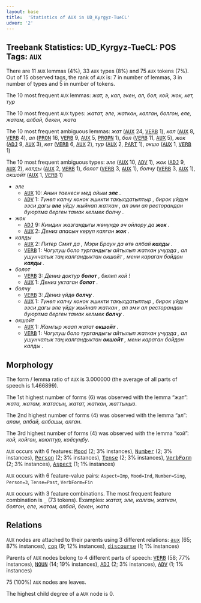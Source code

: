 ```yaml
---
layout: base
title:  'Statistics of AUX in UD_Kyrgyz-TueCL'
udver: '2'
---
```


## Treebank Statistics: UD_Kyrgyz-TueCL: POS Tags: `AUX`

There are 11 `AUX` lemmas (4%), 33 `AUX` types (8%) and 75 `AUX` tokens (7%).
Out of 15 observed tags, the rank of `AUX` is: 7 in number of lemmas, 3 in number of types and 5 in number of tokens.

The 10 most frequent `AUX` lemmas: <em>жат, э, кал, экен, ал, бол, кой, жок, кет, тур</em>

The 10 most frequent `AUX` types:  <em>жатат, эле, жаткан, калган, болгон, еле, жатам, албай, бекен, жата</em>

The 10 most frequent ambiguous lemmas: <em>жат</em> (<tt><a href="ky_tuecl-pos-AUX.html">AUX</a></tt> 24, <tt><a href="ky_tuecl-pos-VERB.html">VERB</a></tt> 1), <em>кал</em> (<tt><a href="ky_tuecl-pos-AUX.html">AUX</a></tt> 8, <tt><a href="ky_tuecl-pos-VERB.html">VERB</a></tt> 4), <em>ал</em> (<tt><a href="ky_tuecl-pos-PRON.html">PRON</a></tt> 16, <tt><a href="ky_tuecl-pos-VERB.html">VERB</a></tt> 9, <tt><a href="ky_tuecl-pos-AUX.html">AUX</a></tt> 5, <tt><a href="ky_tuecl-pos-PROPN.html">PROPN</a></tt> 1), <em>бол</em> (<tt><a href="ky_tuecl-pos-VERB.html">VERB</a></tt> 11, <tt><a href="ky_tuecl-pos-AUX.html">AUX</a></tt> 5), <em>жок</em> (<tt><a href="ky_tuecl-pos-ADJ.html">ADJ</a></tt> 9, <tt><a href="ky_tuecl-pos-AUX.html">AUX</a></tt> 3), <em>кет</em> (<tt><a href="ky_tuecl-pos-VERB.html">VERB</a></tt> 6, <tt><a href="ky_tuecl-pos-AUX.html">AUX</a></tt> 2), <em>тур</em> (<tt><a href="ky_tuecl-pos-AUX.html">AUX</a></tt> 2, <tt><a href="ky_tuecl-pos-PART.html">PART</a></tt> 1), <em>окшо</em> (<tt><a href="ky_tuecl-pos-AUX.html">AUX</a></tt> 1, <tt><a href="ky_tuecl-pos-VERB.html">VERB</a></tt> 1)

The 10 most frequent ambiguous types:  <em>эле</em> (<tt><a href="ky_tuecl-pos-AUX.html">AUX</a></tt> 10, <tt><a href="ky_tuecl-pos-ADV.html">ADV</a></tt> 1), <em>жок</em> (<tt><a href="ky_tuecl-pos-ADJ.html">ADJ</a></tt> 9, <tt><a href="ky_tuecl-pos-AUX.html">AUX</a></tt> 2), <em>калды</em> (<tt><a href="ky_tuecl-pos-AUX.html">AUX</a></tt> 2, <tt><a href="ky_tuecl-pos-VERB.html">VERB</a></tt> 1), <em>болот</em> (<tt><a href="ky_tuecl-pos-VERB.html">VERB</a></tt> 3, <tt><a href="ky_tuecl-pos-AUX.html">AUX</a></tt> 1), <em>болчу</em> (<tt><a href="ky_tuecl-pos-VERB.html">VERB</a></tt> 3, <tt><a href="ky_tuecl-pos-AUX.html">AUX</a></tt> 1), <em>окшойт</em> (<tt><a href="ky_tuecl-pos-AUX.html">AUX</a></tt> 1, <tt><a href="ky_tuecl-pos-VERB.html">VERB</a></tt> 1)


* <em>эле</em>
  * <tt><a href="ky_tuecl-pos-AUX.html">AUX</a></tt> 10: <em>Анын таенеси мед айым <b>эле</b> .</em>
  * <tt><a href="ky_tuecl-pos-ADV.html">ADV</a></tt> 1: <em>Түнѳп калчу конок эшикти такылдатыптыр , бирок үйдүн ээси дагы <b>эле</b> үйдү жыйнап жаткан , ал эми ал ресторандан буюртма берген тамак келмек болчу .</em>
* <em>жок</em>
  * <tt><a href="ky_tuecl-pos-ADJ.html">ADJ</a></tt> 9: <em>Кимдин жазгандыгы жѳнүндѳ эч ойлору да <b>жок</b> .</em>
  * <tt><a href="ky_tuecl-pos-AUX.html">AUX</a></tt> 2: <em>Дениз апасын кѳрүп калган <b>жок</b> .</em>
* <em>калды</em>
  * <tt><a href="ky_tuecl-pos-AUX.html">AUX</a></tt> 2: <em>Питер Смит да , Мэри Браун да ѳтѳ албай <b>калды</b> .</em>
  * <tt><a href="ky_tuecl-pos-VERB.html">VERB</a></tt> 1: <em>Чогулуш боло тургандыгы айтылып жаткан учурда , ал ушунчалык таң калгандыктан окшойт , мени караган бойдон <b>калды</b> .</em>
* <em>болот</em>
  * <tt><a href="ky_tuecl-pos-VERB.html">VERB</a></tt> 3: <em>Дениз доктур <b>болот</b> , билип кой !</em>
  * <tt><a href="ky_tuecl-pos-AUX.html">AUX</a></tt> 1: <em>Дениз уктаган <b>болот</b> .</em>
* <em>болчу</em>
  * <tt><a href="ky_tuecl-pos-VERB.html">VERB</a></tt> 3: <em>Дениз үйдѳ <b>болчу</b> .</em>
  * <tt><a href="ky_tuecl-pos-AUX.html">AUX</a></tt> 1: <em>Түнѳп калчу конок эшикти такылдатыптыр , бирок үйдүн ээси дагы эле үйдү жыйнап жаткан , ал эми ал ресторандан буюртма берген тамак келмек <b>болчу</b> .</em>
* <em>окшойт</em>
  * <tt><a href="ky_tuecl-pos-AUX.html">AUX</a></tt> 1: <em>Жамгыр жаап жатат <b>окшойт</b> .</em>
  * <tt><a href="ky_tuecl-pos-VERB.html">VERB</a></tt> 1: <em>Чогулуш боло тургандыгы айтылып жаткан учурда , ал ушунчалык таң калгандыктан <b>окшойт</b> , мени караган бойдон калды .</em>

## Morphology

The form / lemma ratio of `AUX` is 3.000000 (the average of all parts of speech is 1.466899).

The 1st highest number of forms (6) was observed with the lemma “жат”: <em>жата, жатам, жатасың, жатат, жаткан, жаттыңыз</em>.

The 2nd highest number of forms (4) was observed with the lemma “ал”: <em>алам, албай, албашы, алган</em>.

The 3rd highest number of forms (4) was observed with the lemma “кой”: <em>кой, койгон, коюптур, коёсуңбу</em>.

`AUX` occurs with 6 features: <tt><a href="ky_tuecl-feat-Mood.html">Mood</a></tt> (2; 3% instances), <tt><a href="ky_tuecl-feat-Number.html">Number</a></tt> (2; 3% instances), <tt><a href="ky_tuecl-feat-Person.html">Person</a></tt> (2; 3% instances), <tt><a href="ky_tuecl-feat-Tense.html">Tense</a></tt> (2; 3% instances), <tt><a href="ky_tuecl-feat-VerbForm.html">VerbForm</a></tt> (2; 3% instances), <tt><a href="ky_tuecl-feat-Aspect.html">Aspect</a></tt> (1; 1% instances)

`AUX` occurs with 6 feature-value pairs: `Aspect=Imp`, `Mood=Ind`, `Number=Sing`, `Person=3`, `Tense=Past`, `VerbForm=Fin`

`AUX` occurs with 3 feature combinations.
The most frequent feature combination is `_` (73 tokens).
Examples: <em>жатат, эле, калган, жаткан, болгон, еле, жатам, албай, бекен, жата</em>


## Relations

`AUX` nodes are attached to their parents using 3 different relations: <tt><a href="ky_tuecl-dep-aux.html">aux</a></tt> (65; 87% instances), <tt><a href="ky_tuecl-dep-cop.html">cop</a></tt> (9; 12% instances), <tt><a href="ky_tuecl-dep-discourse.html">discourse</a></tt> (1; 1% instances)

Parents of `AUX` nodes belong to 4 different parts of speech: <tt><a href="ky_tuecl-pos-VERB.html">VERB</a></tt> (58; 77% instances), <tt><a href="ky_tuecl-pos-NOUN.html">NOUN</a></tt> (14; 19% instances), <tt><a href="ky_tuecl-pos-ADJ.html">ADJ</a></tt> (2; 3% instances), <tt><a href="ky_tuecl-pos-ADV.html">ADV</a></tt> (1; 1% instances)

75 (100%) `AUX` nodes are leaves.

The highest child degree of a `AUX` node is 0.

